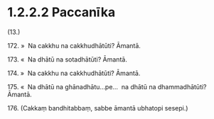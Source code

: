 # 1.2.2.2 Paccanīka

(13.)

172\. »  Na cakkhu na cakkhudhātūti? Āmantā.

173\. «  Na dhātū na sotadhātūti? Āmantā.

174\. »  Na cakkhu na cakkhudhātūti? Āmantā.

175\. «  Na dhātū na ghānadhātu…pe…  na dhātū na dhammadhātūti? Āmantā.

176\. (Cakkaṃ bandhitabbaṃ, sabbe āmantā ubhatopi sesepi.)
